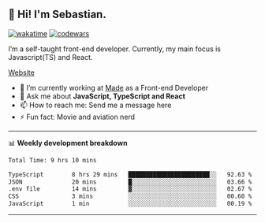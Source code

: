 ## 👋 Hi! I'm Sebastian.

[![wakatime](https://wakatime.com/badge/user/df0036c6-328a-4a39-be9b-e49417ed22a1.svg)](https://wakatime.com/@df0036c6-328a-4a39-be9b-e49417ed22a1)
[![codewars](https://www.codewars.com/users/sebavuye/badges/small)](https://www.codewars.com/users/sebavuye)

I’m a self-taught front-end developer. Currently, my main focus is Javascript(TS) and React.

[Website](https://sebastianvuye.be)

- 🔭 I’m currently working at [Made](https://made.be/) as a Front-end Developer
- 💬 Ask me about **JavaScript, TypeScript and React**
- 📫 How to reach me: Send me a message here
- ⚡ Fun fact: Movie and aviation nerd

-------

📊 **Weekly development breakdown**

<!--START_SECTION:waka-->

```txt
Total Time: 9 hrs 10 mins

TypeScript        8 hrs 29 mins   ███████████████████████░░   92.63 %
JSON              20 mins         █░░░░░░░░░░░░░░░░░░░░░░░░   03.66 %
.env file         14 mins         ▓░░░░░░░░░░░░░░░░░░░░░░░░   02.67 %
CSS               3 mins          ░░░░░░░░░░░░░░░░░░░░░░░░░   00.60 %
JavaScript        1 min           ░░░░░░░░░░░░░░░░░░░░░░░░░   00.19 %
```

<!--END_SECTION:waka-->
-------
